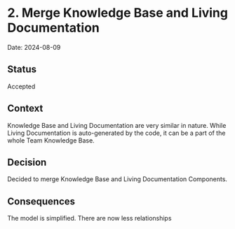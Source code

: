 # 2. Merge Knowledge Base and Living Documentation

Date: 2024-08-09

## Status

Accepted

## Context

Knowledge Base and Living Documentation are very similar in nature. While Living Documentation is auto-generated by the
code, it can be a part of the whole Team Knowledge Base.

## Decision

Decided to merge Knowledge Base and Living Documentation Components.

## Consequences

The model is simplified. There are now less relationships 